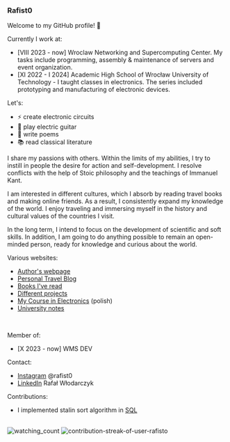 ### Rafist0

Welcome to my GitHub profile! 👋

Currently I work at: 
- [VIII 2023 - now] Wroclaw Networking and Supercomputing Center. My tasks include programming, assembly & maintenance of servers and event organization.
- [XI 2022 - I 2024] Academic High School of Wrocław University of Technology - I taught classes in electronics. The series included prototyping and manufacturing of electronic devices.

Let's:
- ⚡ create electronic circuits
- 🎸 play electric guitar
- 📝 write poems 
- 📚 read classical literature

I share my passions with others. Within the limits of my abilities, I try to instill in people the desire for action and self-development. I resolve conflicts with the help of Stoic philosophy and the teachings of Immanuel Kant.

I am interested in different cultures, which I absorb by reading travel books and making online friends. As a result, I consistently expand my knowledge of the world. I enjoy traveling and immersing myself in the history and cultural values of the countries I visit. 

In the long term, I intend to focus on the development of scientific and soft skills. In addition, I am going to do anything possible to remain an open-minded person, ready for knowledge and curious about the world.

Various websites:<br/>
- [Author's webpage](https://rafisto.github.io/)
- [Personal Travel Blog](https://www.rwlodarczyk.pl)
- [Books I've read](./BOOKS.md)
- [Different projects](https://rwlodarczyk.github.io/)
- [My Course in Electronics](https://github.com/ALO-PWr-Elektronika/Classes) (polish)
- [University notes](https://github.com/rafisto/uni)
<br/>

Member of:
- [X 2023 - now] WMS DEV

Contact:
- [Instagram](https://www.instagram.com/rafist0/) @rafist0
- [LinkedIn](https://www.linkedin.com/in/rafal-wlodarczyk/) Rafał Włodarczyk

Contributions:
- I implemented stalin sort algorithm in [SQL](https://github.com/gustavo-depaula/stalin-sort/commit/f442ccfcef470d15ac6bbb92f7e1dfc6442c164d)

<br/>

<img src="https://komarev.com/ghpvc/?username=Rafisto" alt="watching_count" />

<img src="https://github-readme-streak-stats.herokuapp.com/?user=Rafisto&theme=tokyonight" alt="contribution-streak-of-user-rafisto"/>
